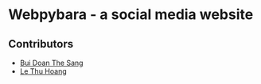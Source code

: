 # Webpybara - a social media website



## Contributors

- <a href="https://github.com/nesgnas" target="_blank">Bui Doan The Sang</a>
- <a href="https://github.com/thuhoangle" target="_blank">Le Thu Hoang</a>

